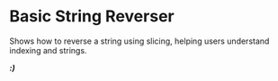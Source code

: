 # **Basic String Reverser**

Shows how to reverse a string using slicing, helping users understand indexing and strings.

***:)***